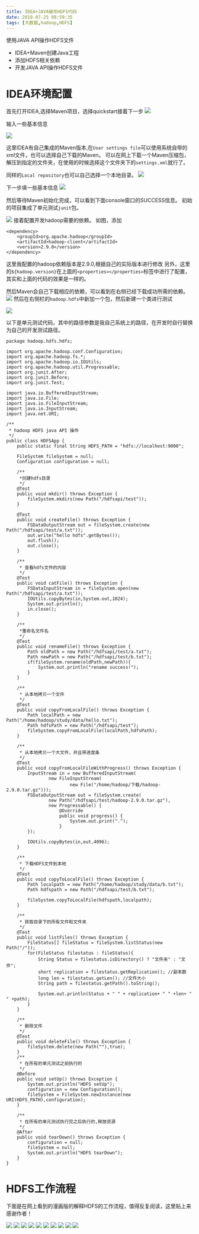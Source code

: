 ```yaml
---
title: IDEA+JAVA编写HDFS代码
date: 2018-07-25 08:59:35
tags: [大数据,hadoop,HDFS]
---
```


使用JAVA API操作HDFS文件
* IDEA+Maven创建Java工程
* 添加HDFS相关依赖
* 开发JAVA API操作HDFS文件

# IDEA环境配置

首先打开IDEA,选择Maven项目，选择quickstart接着下一步
![](IDEA+JAVA编写HDFS代码/1.png)

输入一些基本信息

![](IDEA+JAVA编写HDFS代码/2.png)

这里IDEA有自己集成的Maven版本,在`User settings file`可以使用系统自带的xml文件，也可以选择自己下载的Maven。
可以在网上下载一个Maven压缩包，解压到指定的文件夹，在使用的时候选择这个文件夹下的`settings.xml`就行了。

同样的`Local repository`也可以自己选择一个本地目录。
![](IDEA+JAVA编写HDFS代码/4.png)

下一步填一些基本信息
![](IDEA+JAVA编写HDFS代码/5.png)

然后等待Maven初始化完成，可以看到下面console窗口的SUCCESS信息。
初始的项目集成了单元测试`junit`包。

![](IDEA+JAVA编写HDFS代码/6.png)
接着配置开发hadoop需要的依赖。
如图，添加
```
<dependency>
    <groupId>org.apache.hadoop</groupId>
    <artifactId>hadoop-client</artifactId>
    <version>2.9.0</version>
</dependency>
```
这里我配置的hadoop依赖版本是2.9.0,根据自己的实际版本进行修改
另外，这里的`${hadoop.version}`在上面的`<properties></properties>`标签中进行了配置，其实和上面的代码的效果是一样的。

然后Maven会自己下载相应的依赖，可以看到在右侧已经下载成功所需的依赖。
![](IDEA+JAVA编写HDFS代码/7.png)
然后在右侧栏的`hadoop.hdfs`中新加一个包，然后新建一个类进行测试

![](IDEA+JAVA编写HDFS代码/8.png)

以下是单元测试代码，其中的路径参数是我自己系统上的路径，在开发时自行替换为自己的开发测试路径。
```
package hadoop.hdfs.hdfs;

import org.apache.hadoop.conf.Configuration;
import org.apache.hadoop.fs.*;
import org.apache.hadoop.io.IOUtils;
import org.apache.hadoop.util.Progressable;
import org.junit.After;
import org.junit.Before;
import org.junit.Test;

import java.io.BufferedInputStream;
import java.io.File;
import java.io.FileInputStream;
import java.io.InputStream;
import java.net.URI;

/**
 * hadoop HDFS java API 操作
 */
public class HDFSApp {
    public static final String HDFS_PATH = "hdfs://localhost:9000";

    FileSystem fileSystem = null;
    Configuration configuration = null;

    /**
     *创建hdfs目录
     */
    @Test
    public void mkdir() throws Exception {
        fileSystem.mkdirs(new Path("/hdfsapi/test"));
    }

    @Test
    public void createFile() throws Exception {
        FSDataOutputStream out = fileSystem.create(new Path("/hdfsapi/test/a.txt"));
        out.write("hello hdfs".getBytes());
        out.flush();
        out.close();
    }

    /**
     * 查看hdfs文件的内容
     */
    @Test
    public void catFile() throws Exception {
        FSDataInputStream in = fileSystem.open(new Path("/hdfsapi/test/a.txt"));
        IOUtils.copyBytes(in,System.out,1024);
        System.out.println();
        in.close();
    }

    /**
     *重命名文件名
     */
    @Test
    public void renameFile() throws Exception {
        Path oldPath = new Path("/hdfsapi/test/a.txt");
        Path newPath = new Path("/hdfsapi/test/b.txt");
        if(fileSystem.rename(oldPath,newPath)){
            System.out.println("rename success!");
        }
    }

    /**
     * 从本地拷贝一个文件
     */
    @Test
    public void copyFromLocalFile() throws Exception {
        Path localPath = new Path("/home/hadoop/study/data/hello.txt");
        Path hdfsPath = new Path("/hdfsapi/test");
        fileSystem.copyFromLocalFile(localPath,hdfsPath);
    }

    /**
     * 从本地拷贝一个大文件，并且带进度条
     */
    @Test
    public void copyFromLocalFileWithProgress() throws Exception {
        InputStream in = new BufferedInputStream(
                new FileInputStream(
                        new File("/home/hadoop/下载/hadoop-2.9.0.tar.gz")));
        FSDataOutputStream out = fileSystem.create(
                new Path("/hdfsapi/test/hadoop-2.9.0.tar.gz"),
                new Progressable() {
                    @Override
                    public void progress() {
                        System.out.print(".");
                    }
        });

        IOUtils.copyBytes(in,out,4096);
    }

    /**
     * 下载HDFS文件到本地
     */
    @Test
    public void copyToLocalFile() throws Exception {
        Path localpath = new Path("/home/hadoop/study/data/b.txt");
        Path hdfspath = new Path("/hdfsapi/test/b.txt");

        fileSystem.copyToLocalFile(hdfspath,localpath);
    }

    /**
     * 获取目录下的所有文件和文件夹
     */
    @Test
    public void listFiles() throws Exception {
        FileStatus[] fileStatus = fileSystem.listStatus(new Path("/"));
        for(FileStatus filestatus : fileStatus){
            String Status = filestatus.isDirectory() ? "文件夹" : "文件";
            short replication = filestatus.getReplication(); //副本数
            long len = filestatus.getLen(); //文件大小
            String path = filestatus.getPath().toString();

            System.out.println(Status + " " + replication+ " " +len+ " " +path);
        }
    }

    /**
     * 删除文件
     */
    @Test
    public void deleteFile() throws Exception {
        fileSystem.delete(new Path(""),true);
    }
    /**
     * 在所有的单元测试之前执行的
     */
    @Before
    public void setUp() throws Exception {
        System.out.println("HDFS setUp");
        configuration = new Configuration();
        fileSystem = FileSystem.newInstance(new URI(HDFS_PATH),configuration);
    }

    /**
     * 在所有的单元测试执行完之后执行的,释放资源
     */
    @After
    public void tearDown() throws Exception {
        configuration = null;
        fileSystem = null;
        System.out.println("HDFS tearDown");
    }
}

```

# HDFS工作流程

下面是在网上看到的漫画版的解释HDFS的工作流程，值得反复阅读，这里贴上来感谢作者！

![](IDEA+JAVA编写HDFS代码/m-1.jpg)
![](IDEA+JAVA编写HDFS代码/m-2.jpg)
![](IDEA+JAVA编写HDFS代码/m-3.jpg)
![](IDEA+JAVA编写HDFS代码/m-4.jpg)
![](IDEA+JAVA编写HDFS代码/m-5.jpg)
![](IDEA+JAVA编写HDFS代码/m-6.jpg)
![](IDEA+JAVA编写HDFS代码/m-7.jpg)
![](IDEA+JAVA编写HDFS代码/m-8.jpg)
![](IDEA+JAVA编写HDFS代码/m-9.jpg)
![](IDEA+JAVA编写HDFS代码/m-10.jpg)